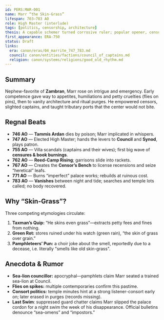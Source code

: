```yaml
---
id: PERS:MAR-001
name: Marr “the Skin-Grass”
lifespan: 703–783 AO
role: High Master (interlude)
tags: [politics, censorship, architecture]
thesis: A capable schemer turned corrosive ruler; popular opener, censorious midgame, sullen end—he teaches ports to test the leash.
first_appearance: ERA-750
status: Draft
links:
  era: canon/eras/04_marrite_747_783.md
  council: canon/entities/factions/council_of_captains.md
  religion: canon/systems/religions/good_old_rhythm.md
---
```


## Summary
Nephew-favorite of **Zambran**, Marr rose on intrigue and emergency. Early competence gave way to appetites, humiliations and petty cruelties (flies on pins), then to vanity architecture and ritual purges. He empowered censors, slighted captains, and taught tributary ports that the center would not bite.

## Regnal Beats
- **746 AO** — **Tammis Ardan** dies by poison; Marr implicated in whispers.  
- **747 AO** — Elected High Master; hands the levers to **Council** and **Synod**, plays patron.  
- **755 AO** — Villa scandals (captains and their wives); first big wave of **censures & book burnings**.  
- **762 AO** — **Reed-Camp Rising**; garrisons slide into rackets.  
- **767 AO** — Creates the **Censor’s Bench** to license recensions and seize “heretical” leafs.  
- **771 AO** — Burns “imperfect” palace works; rebuilds at ruinous cost.  
- **783 AO** — **Vanishes** between night and tide; searches and temple lots called; no body recovered.

## Why “Skin-Grass”?
Three competing etymologies circulate:
1) **Taxman’s Quip:** “He skins even grass”—extracts petty fees and fines from nothing.  
2) **Green Rot:** stores ruined under his watch (green rain), “the skin of grass over grain.”  
3) **Pamphleteers’ Pun:** a choir joke about the smell, reportedly due to a decease, i.e. literally "smells like old skin-grass". 

## Anecdota & Rumor
- **Sea-lion councillor:** apocryphal—pamphlets claim Marr seated a trained sea-lion at Council.  
- **Flies on spikes:** multiple contemporaries confirm this pastime.  
- **Consort politics:** temple minutes hint at a strong listener-consort early on; later erased in purges (records missing).
- **Last Swim**: suppressed guard chatter claims Marr slipped the palace cordon for a night swim the week of his disappearance. Official bulletins denounce “sea-omens” and “impostors.”